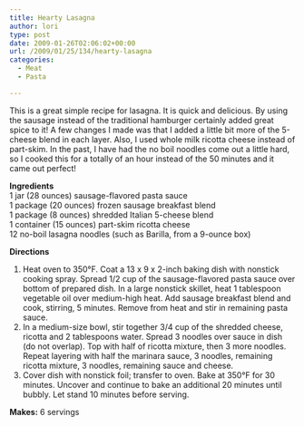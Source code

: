```yaml
---
title: Hearty Lasagna
author: lori
type: post
date: 2009-01-26T02:06:02+00:00
url: /2009/01/25/134/hearty-lasagna
categories:
  - Meat
  - Pasta

---
```

This is a great simple recipe for lasagna. It is quick and delicious. By using the sausage instead of the traditional hamburger certainly added great spice to it! A few changes I made was that I added a little bit more of the 5-cheese blend in each layer. Also, I used whole milk ricotta cheese instead of part-skim. In the past, I have had the no boil noodles come out a little hard, so I cooked this for a totally of an hour instead of the 50 minutes and it came out perfect!

**Ingredients**  
1 jar (28 ounces) sausage-flavored pasta sauce  
1 package (20 ounces) frozen sausage breakfast blend  
1 package (8 ounces) shredded Italian 5-cheese blend  
1 container (15 ounces) part-skim ricotta cheese  
12 no-boil lasagna noodles (such as Barilla, from a 9-ounce box)

**Directions**

  1. Heat oven to 350°F. Coat a 13 x 9 x 2-inch baking dish with nonstick cooking spray. Spread 1/2 cup of the sausage-flavored pasta sauce over bottom of prepared dish. In a large nonstick skillet, heat 1 tablespoon vegetable oil over medium-high heat. Add sausage breakfast blend and cook, stirring, 5 minutes. Remove from heat and stir in remaining pasta sauce.
  2. In a medium-size bowl, stir together 3/4 cup of the shredded cheese, ricotta and 2 tablespoons water. Spread 3 noodles over sauce in dish (do not overlap). Top with half of ricotta mixture, then 3 more noodles. Repeat layering with half the marinara sauce, 3 noodles, remaining ricotta mixture, 3 noodles, remaining sauce and cheese.
  3. Cover dish with nonstick foil; transfer to oven. Bake at 350°F for 30 minutes. Uncover and continue to bake an additional 20 minutes until bubbly. Let stand 10 minutes before serving.

**Makes:** 6 servings
